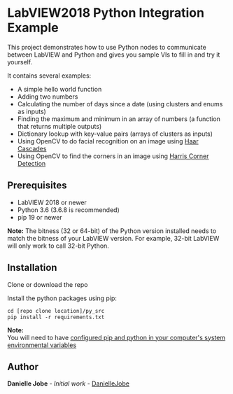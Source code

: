 # LabVIEW2018 Python Integration Example

This project demonstrates how to use Python nodes to communicate between LabVIEW and Python and gives you sample VIs to fill in and try it yourself. 

It contains several examples:
* A simple hello world function
* Adding two numbers
* Calculating the number of days since a date (using clusters and enums as inputs)
* Finding the maximum and minimum in an array of numbers (a function that returns multiple outputs)
* Dictionary lookup with key-value pairs (arrays of clusters as inputs)
* Using OpenCV to do facial recognition on an image using [Haar Cascades](https://opencv-python-tutroals.readthedocs.io/en/latest/py_tutorials/py_objdetect/py_face_detection/py_face_detection.html#face-detection)
* Using OpenCV to find the corners in an image using [Harris Corner Detection](https://opencv-python-tutroals.readthedocs.io/en/latest/py_tutorials/py_feature2d/py_features_harris/py_features_harris.html#harris-corners)

## Prerequisites
* LabVIEW 2018 or newer  
* Python 3.6 (3.6.8 is recommended) 
* pip 19 or newer


**Note:** The bitness (32 or 64-bit) of the Python version installed needs to match the bitness of your LabVIEW version. For example, 32-bit LabVIEW will only work to call 32-bit Python.

## Installation 
Clone or download the repo  
  
Install the python packages using pip: 

    cd [repo clone location]/py_src
    pip install -r requirements.txt

**Note:**  
You will need to have [configured pip and python in your computer's system environmental variables](https://www.computerhope.com/issues/ch000549.htm)

## Author

**Danielle Jobe** - *Initial work* - [DanielleJobe](https://github.com/DanielleJobe)
